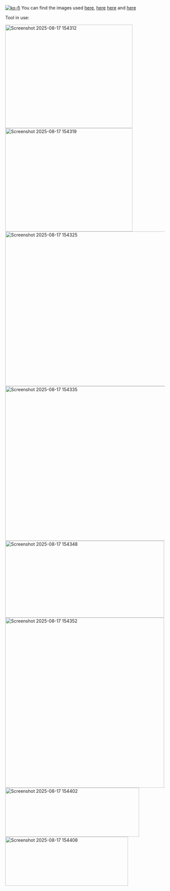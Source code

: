[![ko-fi](https://ko-fi.com/img/githubbutton_sm.svg)](https://ko-fi.com/W7W0BRJMB)
You can find the images used [here](https://www.flaticon.com/free-icon/diskette_489707?term=floppy+disk&page=1&position=18&origin=search&related_id=489707), [here](https://www.flaticon.com/free-icon/reset_12194559term=restore&page=1&position=45&origin=search&related_id=12194559) [here](https://www.flaticon.com/free-icon/schedule_3652191?term=schedule&page=1&position=2&origin=search&related_id=3652191) and [here](https://www.flaticon.com/free-icon/settings_561772?term=settings&page=1&position=50&origin=search&related_id=561772)

Tool in use:


<img width="402" height="327" alt="Screenshot 2025-08-17 154312" src="https://github.com/user-attachments/assets/e35c97c8-447e-469e-8677-b59c4f946f56" />
<img width="402" height="327" alt="Screenshot 2025-08-17 154319" src="https://github.com/user-attachments/assets/87557212-833a-44cf-8876-da46a1da00a3" />
<img width="577" height="489" alt="Screenshot 2025-08-17 154325" src="https://github.com/user-attachments/assets/0150aebb-53ad-4bce-9111-5949977c8551" />
<img width="577" height="489" alt="Screenshot 2025-08-17 154335" src="https://github.com/user-attachments/assets/17b7275e-3c41-4ee0-9cfb-c8066f05023e" />
<img width="502" height="243" alt="Screenshot 2025-08-17 154348" src="https://github.com/user-attachments/assets/b14f1d67-38b0-4c12-abbf-9f85d2f64afa" />
<img width="502" height="538" alt="Screenshot 2025-08-17 154352" src="https://github.com/user-attachments/assets/c7af6e28-a80e-41d0-ae45-98abdcb2faa2" />
<img width="423" height="155" alt="Screenshot 2025-08-17 154402" src="https://github.com/user-attachments/assets/227ab59c-e84c-454a-8382-0000947040aa" />
<img width="388" height="155" alt="Screenshot 2025-08-17 154408" src="https://github.com/user-attachments/assets/5f2c2929-a184-4f14-858b-663acfdc9f21" />
